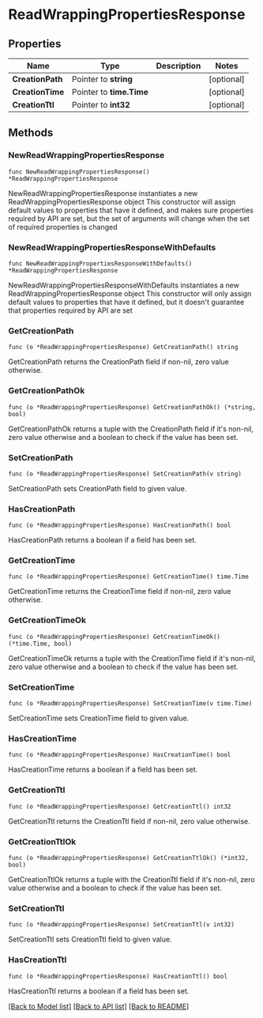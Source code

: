 # ReadWrappingPropertiesResponse


## Properties

Name | Type | Description | Notes
------------ | ------------- | ------------- | -------------
**CreationPath** | Pointer to **string** |  | [optional] 
**CreationTime** | Pointer to **time.Time** |  | [optional] 
**CreationTtl** | Pointer to **int32** |  | [optional] 



## Methods


### NewReadWrappingPropertiesResponse

`func NewReadWrappingPropertiesResponse() *ReadWrappingPropertiesResponse`

NewReadWrappingPropertiesResponse instantiates a new ReadWrappingPropertiesResponse object
This constructor will assign default values to properties that have it defined,
and makes sure properties required by API are set, but the set of arguments
will change when the set of required properties is changed

### NewReadWrappingPropertiesResponseWithDefaults

`func NewReadWrappingPropertiesResponseWithDefaults() *ReadWrappingPropertiesResponse`

NewReadWrappingPropertiesResponseWithDefaults instantiates a new ReadWrappingPropertiesResponse object
This constructor will only assign default values to properties that have it defined,
but it doesn't guarantee that properties required by API are set


### GetCreationPath

`func (o *ReadWrappingPropertiesResponse) GetCreationPath() string`

GetCreationPath returns the CreationPath field if non-nil, zero value otherwise.

### GetCreationPathOk

`func (o *ReadWrappingPropertiesResponse) GetCreationPathOk() (*string, bool)`

GetCreationPathOk returns a tuple with the CreationPath field if it's non-nil, zero value otherwise
and a boolean to check if the value has been set.

### SetCreationPath

`func (o *ReadWrappingPropertiesResponse) SetCreationPath(v string)`

SetCreationPath sets CreationPath field to given value.


### HasCreationPath

`func (o *ReadWrappingPropertiesResponse) HasCreationPath() bool`

HasCreationPath returns a boolean if a field has been set.




### GetCreationTime

`func (o *ReadWrappingPropertiesResponse) GetCreationTime() time.Time`

GetCreationTime returns the CreationTime field if non-nil, zero value otherwise.

### GetCreationTimeOk

`func (o *ReadWrappingPropertiesResponse) GetCreationTimeOk() (*time.Time, bool)`

GetCreationTimeOk returns a tuple with the CreationTime field if it's non-nil, zero value otherwise
and a boolean to check if the value has been set.

### SetCreationTime

`func (o *ReadWrappingPropertiesResponse) SetCreationTime(v time.Time)`

SetCreationTime sets CreationTime field to given value.


### HasCreationTime

`func (o *ReadWrappingPropertiesResponse) HasCreationTime() bool`

HasCreationTime returns a boolean if a field has been set.




### GetCreationTtl

`func (o *ReadWrappingPropertiesResponse) GetCreationTtl() int32`

GetCreationTtl returns the CreationTtl field if non-nil, zero value otherwise.

### GetCreationTtlOk

`func (o *ReadWrappingPropertiesResponse) GetCreationTtlOk() (*int32, bool)`

GetCreationTtlOk returns a tuple with the CreationTtl field if it's non-nil, zero value otherwise
and a boolean to check if the value has been set.

### SetCreationTtl

`func (o *ReadWrappingPropertiesResponse) SetCreationTtl(v int32)`

SetCreationTtl sets CreationTtl field to given value.


### HasCreationTtl

`func (o *ReadWrappingPropertiesResponse) HasCreationTtl() bool`

HasCreationTtl returns a boolean if a field has been set.









[[Back to Model list]](../README.md#documentation-for-models) [[Back to API list]](../README.md#documentation-for-api-endpoints) [[Back to README]](../README.md)


